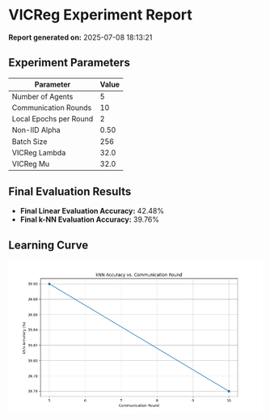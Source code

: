 # VICReg Experiment Report

**Report generated on:** 2025-07-08 18:13:21

## Experiment Parameters

| Parameter                | Value |
|--------------------------|-------|
| Number of Agents         | 5 |
| Communication Rounds     | 10 |
| Local Epochs per Round   | 2 |
| Non-IID Alpha            | 0.50 |
| Batch Size               | 256 |
| VICReg Lambda            | 32.0 |
| VICReg Mu                | 32.0 |

## Final Evaluation Results

- **Final Linear Evaluation Accuracy:** 42.48%
- **Final k-NN Evaluation Accuracy:** 39.76%

## Learning Curve

![kNN Accuracy vs. Communication Round](run_20250708_181006_learning_curve.png)
